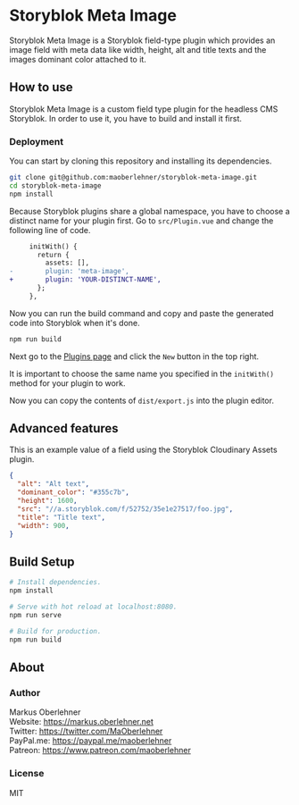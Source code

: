 # Storyblok Meta Image

Storyblok Meta Image is a Storyblok field-type plugin which provides an image field with meta data like width, height, alt and title texts and the images dominant color attached to it.

## How to use

Storyblok Meta Image is a custom field type plugin for the headless CMS Storyblok. In order to use it, you have to build and install it first.

### Deployment

You can start by cloning this repository and installing its dependencies.

```bash
git clone git@github.com:maoberlehner/storyblok-meta-image.git
cd storyblok-meta-image
npm install
```

Because Storyblok plugins share a global namespace, you have to choose a distinct name for your plugin first. Go to `src/Plugin.vue` and change the following line of code.

```diff
     initWith() {
       return {
         assets: [],
-        plugin: 'meta-image',
+        plugin: 'YOUR-DISTINCT-NAME',
       };
     },
```

Now you can run the build command and copy and paste the generated code into Storyblok when it's done.

```bash
npm run build
```

Next go to the [Plugins page](https://app.storyblok.com/#!/me/plugins) and click the `New` button in the top right.

It is important to choose the same name you specified in the `initWith()` method for your plugin to work.

Now you can copy the contents of `dist/export.js` into the plugin editor.

## Advanced features

This is an example value of a field using the Storyblok Cloudinary Assets plugin.

```json
{
  "alt": "Alt text",
  "dominant_color": "#355c7b",
  "height": 1600,
  "src": "//a.storyblok.com/f/52752/35e1e27517/foo.jpg",
  "title": "Title text",
  "width": 900,
}
```

## Build Setup

```bash
# Install dependencies.
npm install

# Serve with hot reload at localhost:8080.
npm run serve

# Build for production.
npm run build
```

## About

### Author

Markus Oberlehner  
Website: https://markus.oberlehner.net  
Twitter: https://twitter.com/MaOberlehner  
PayPal.me: https://paypal.me/maoberlehner  
Patreon: https://www.patreon.com/maoberlehner

### License

MIT
